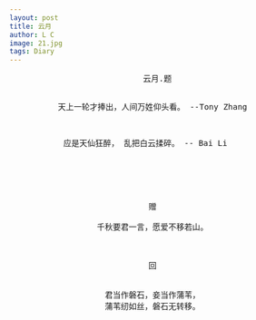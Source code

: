 ```yaml
---
layout: post
title: 云月
author: L C
image: 21.jpg
tags: Diary
---
```

<center>
<PRE>
       云月.题 &nbsp;&nbsp;  

天上一轮才捧出，人间万姓仰头看。
                           --Tony Zhang  

 应是天仙狂醉， 乱把白云揉碎。
                           -- Bai Li &nbsp;&nbsp;

<PRE>

    

<center> 赠 </center>
<center>千秋要君一言，愿爱不移若山。</center>


<center> 回 </center>
<center>
君当作磐石，妾当作蒲苇，
蒲苇纫如丝，磐石无转移。
</center>

 
